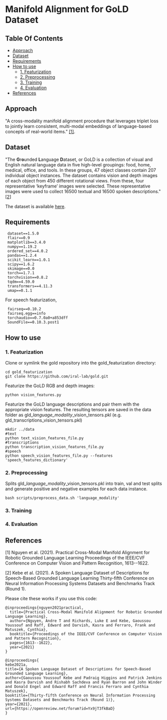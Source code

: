# Manifold Alignment for GoLD Dataset
## Table Of Contents
 
- [Approach](#approach)
- [Dataset](#dataset)
- [Requirements](#requirements)
- [How to use](#howto)
    * [1. Featurization](#featurization)
    * [2. Preprocessing](#preprocessing)
    * [3. Training](#training)
    * [4. Evaluation](#evaluation)
- [References](#references)
  
## Approach

"A cross-modality manifold alignment procedure that leverages triplet loss to jointly learn consistent, multi-modal embeddings of language-based concepts
of real-world items." [[1]](#1).

## Dataset

"The **G**r**o**unded **L**anguage **D**ataset, or GoLD is a collection of visual and English natural language data in five high-level groupings: food, home, medical, office, and tools. In these groups, 47 object classes contain 207 individual object instances. The dataset contains vision and depth images of each object from 450 different rotational views. From these, four representative ‘keyframe’ images were selected. These representative images were used to collect 16500 textual and 16500 spoken descriptions." [[2]](#2)

The dataset is available [here](https://github.com/iral-lab/gold/).

## Requirements
```
 dataset==1.5.0
 flair==0.9
 matplotlib==3.4.0
 numpy==1.19.2
 ordered_set==4.0.2
 pandas==1.2.4
 scikit_learn==1.0.1
 scipy==1.6.2
 skimage==0.0
 torch==1.7.1
 torchvision==0.8.2
 tqdm==4.59.0
 transformers==4.11.3
 umap==0.1.1
```

For speech featurization,
```
 fairseq==0.10.2
 fairseq.egg==info
 torchaudio==0.7.0a0+a853dff
 SoundFile==0.10.3.post1
```
## How to use
### 1. Featurization
Clone or symlink the gold repository into the gold_featurization directory:
```
cd gold_featurization
git clone https://github.com/iral-lab/gold.git
```
Featurize the GoLD RGB and depth images:
```
python vision_features.py
```
Featurize the GoLD language descriptions and pair them with the appropriate vision features. The resulting tensors are saved in the data folder as gld_*language_modality*_vision_tensors.pkl (e.g. gld_transcriptions_vision_tensors.pkl)
```
mkdir ../data
#text
python text_vision_features_file.py
#transcriptions
python transcription_vision_features_file.py
#speech
python speech_vision_features_file.py --features 'speech_features_dictionary'
```

### 2. Preprocessing
Splits gld_*language_modality*_vision_tensors.pkl into train, val and test splits and generate positive and negative examples for each data instance.
```
bash scripts/preprocess_data.sh 'language_modality'
```
### 3. Training

### 4. Evaluation
## References
<a id="1">[1]</a> 
Nguyen et al. (2021). 
Practical Cross-Modal Manifold Alignment for Robotic Grounded Language Learning 
Proceedings of the IEEE/CVF Conference on Computer Vision and Pattern Recognition, 1613--1622.


<a id="2">[2]</a> 
Kebe et al. (2021). 
A Spoken Language Dataset of Descriptions for Speech-Based Grounded Language Learning 
Thirty-fifth Conference on Neural Information Processing Systems Datasets and Benchmarks Track (Round 1).

Please cite these works if you use this code:

```
@inproceedings{nguyen2021practical,
  title={Practical Cross-Modal Manifold Alignment for Robotic Grounded Language Learning},
  author={Nguyen, Andre T and Richards, Luke E and Kebe, Gaoussou Youssouf and Raff, Edward and Darvish, Kasra and Ferraro, Frank and Matuszek, Cynthia},
  booktitle={Proceedings of the IEEE/CVF Conference on Computer Vision and Pattern Recognition},
  pages={1613--1622},
  year={2021}
}
```

```
@inproceedings{
kebe2021a,
title={A Spoken Language Dataset of Descriptions for Speech-Based Grounded Language Learning},
author={Gaoussou Youssouf Kebe and Padraig Higgins and Patrick Jenkins and Kasra Darvish and Rishabh Sachdeva and Ryan Barron and John Winder and Donald Engel and Edward Raff and Francis Ferraro and Cynthia Matuszek},
booktitle={Thirty-fifth Conference on Neural Information Processing Systems Datasets and Benchmarks Track (Round 1)},
year={2021},
url={https://openreview.net/forum?id=Yx9jT3fkBaD}
}
```
